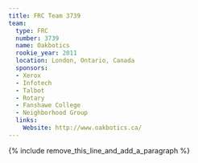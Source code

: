 ```yaml
---
title: FRC Team 3739
team:
  type: FRC
  number: 3739
  name: Oakbotics
  rookie_year: 2011
  location: London, Ontario, Canada
  sponsors:
  - Xerox
  - Infotech
  - Talbot
  - Rotary
  - Fanshawe College
  - Neighborhood Group
  links:
    Website: http://www.oakbotics.ca/
---
```


{% include remove_this_line_and_add_a_paragraph %}